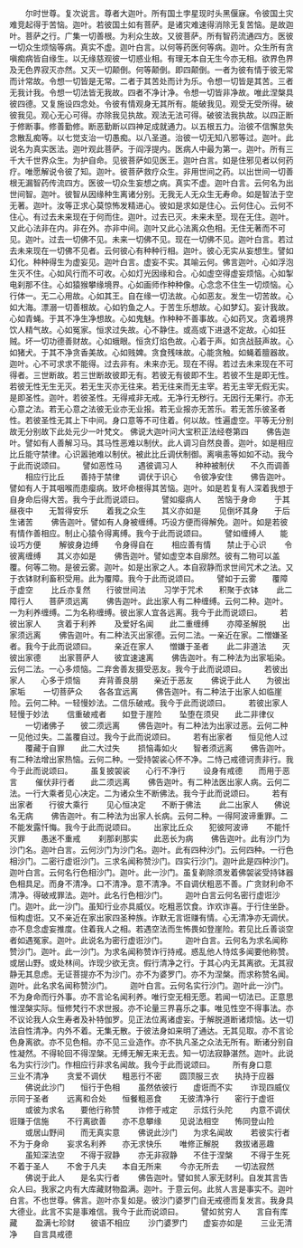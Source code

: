 <!-- { "loadSidebar": true } -->
　　尔时世尊。复次说言。尊者大迦叶。所有国土孛星现时头黑偃寐。令彼国土灾难竞起得于苦恼。迦叶。若彼国土如有菩萨。是诸灾难速得消除无复苦恼。是故迦叶。菩萨之行。广集一切善根。为利众生故。又彼菩萨。所有智药流通四方。医彼一切众生烦恼等病。真实不虚。迦叶白言。以何等药医何等病。迦叶。众生所有贪嗔痴病皆自缘生。以无缘慈观彼一切惑业相。有理无本自无生今亦无相。欲界色界及无色界寂灭亦然。又灭一切颠倒。何等颠倒。即四颠倒。一者为彼有情于彼无常而计常故。令想一切皆是无常。二者于其苦处而计为乐。令想一切皆是其苦。三者无我计我。令想一切法皆无我故。四者不净计净。令想一切皆非净故。唯此涅槃具彼四德。又复施设四念处。令彼有情观身无其所有。能破我见。观受无受所得。破彼我见。观心无心可得。亦除我见执故。观法无法可得。破彼法我执故。以四正断于修断事。修善勤修。断恶勤断以四神足成就通力。以五根五力。治彼不信懈怠失念散乱痴等。以七觉支治一切愚痴。以八圣道。治彼一切无知八邪等过。迦叶。此说名为真实医法。迦叶观此菩萨。于阎浮提内。医病人中最为第一。迦叶。所有三千大千世界众生。为护自命。见彼菩萨如见医王。迦叶白言。如是住邪见者以何药疗。唯愿解说令彼了知。迦叶。彼菩萨救疗众生。非用世间之药。以出世间一切善根无漏智药传流四方。医彼一切众生妄想之病。真实不虚。迦叶白言。云何名为出世间智。迦叶。彼智从因缘种生离诸分别。无我无人无众生无寿命。如是智法于空无著。迦叶。汝等正求心莫惊怖发精进心。彼如是求如是住心。云何住心。云何不住心。有过去未来现在于何而住。迦叶。过去已灭。未来未至。现在无住。迦叶。又此心法非在内。非在外。亦非中间。迦叶又此心法离众色相。无住无著而不可见。迦叶。过去一切佛不见。未来一切佛不见。现在一切佛不见。迦叶白言。若过去未来现在一切佛不见者。云何彼心有种种行相。迦叶。彼心无实从妄想生。譬如幻化。种种得生为虚妄见。迦叶白言。虚妄不实。其喻云何。佛言迦叶。心如浮泡生灭不住。心如风行而不可收。心如灯光因缘和合。心如虚空得虚妄烦恼。心如掣电刹那不住。心如猿猴攀缘境界。心如画师作种种像。心念念不住生一切烦恼。心行体一。无二心用故。心如其王。自在缘一切法故。心如恶友。发生一切苦故。心如大海。漂溺一切善根故。心如钓鱼之人。于苦生乐想故。心如梦幻。妄计我故。心如青蝇。于其不净生净想故。心如鬼魅。作种种不善事故。心如药叉。贪着境界饮人精气故。心如冤家。恒求过失故。心不静住。或高或下进退不定故。心如狂贼。坏一切功德善财故。心如蛾眼。恒贪灯焰色故。心着于声。如贪战鼓声故。心如猪犬。于其不净贪香美故。心如贱婢。贪食残味故。心能贪触。如蝇着膻器故。迦叶。心不可求求不能得。过去非有。未来亦无。现在不得。若过去未来现在不可得者。三世断故。若三世断故彼即无有。若彼无有彼即不生。若彼不生是即无性。若彼无性无生无灭。若无生灭亦无往来。若无往来而无主宰。若无主宰无假无实。是即圣性。迦叶。若彼圣性。无得戒非无戒。无净行无秽行。无因行无果行。亦无心意之法。若无心意之法彼无业亦无业报。若无业报亦无苦乐。若无苦乐彼圣者性。若彼圣性无其上下中间。身口意等不可住着。何以故。性遍虚空。平等无分别故无分别故下此处元少一叶梵文。
佛说大迦叶问大宝积正法经卷第四
　　佛告迦叶。譬如有人善解习马。其马性恶难以制伏。此人调习自然良善。迦叶。如是相应比丘能守禁律。心识嚣驰难以制伏。被此比丘调伏制御。离嗔恚等如如不动。我今于此而说颂曰。
　　譬如恶性马　　遇彼调习人
　　种种被制伏　　不久而调善
　　相应行比丘　　善持于禁律
　　调伏于识心　　令彼净安住
　　佛告迦叶。譬如有人于其咽喉而患瘿病。致坏命根得其苦恼。迦叶。如是若复有人深着我想于自身命后得大苦。我今于此而说颂曰。
　　譬如瘿病人　　苦恼于身命
　　于其昼夜中　　无暂得安乐
　　着我之众生　　其义亦如是
　　见倒坏其身　　于后生诸苦
　　佛告迦叶。譬如有人身被缠缚。巧设方便而得解免。迦叶。如是若彼有情作善相应。制止心猿令得离缚。我今于此而说颂曰。
　　譬如缠缚人　　能设巧方便
　　解彼身边缚　　令身得自在
　　相应善有情　　禁止于心识
　　令彼离缠缚　　其义亦如是
　　佛告迦叶。譬如虚空本自廓然。彼有二物可以盖覆。何等二物。是彼云雾。迦叶。如是出家之人。本自寂静而求世间咒术之法。又于衣钵财利畜积受用。此为覆障。我今于此而说颂曰。
　　譬如于云雾　　覆障于虚空
　　比丘亦复然　　行彼世间法
　　习学于咒术　　积聚于衣钵
　　此二障行人　　菩萨须远离
　　佛告迦叶。此出家人有二种缠缚。云何二种。迦叶。一为利养缠缚。二为名称缠缚。彼出家人宜各远离。我今于此而说颂曰。
　　若彼出家人　　贪着于利养
　　及爱好名闻　　此二重缠缚
　　亦障圣解脱　　出家须远离
　　佛告迦叶。有二种法灭出家德。云何二法。一亲近在家。二憎嫌圣者。我今于此而说颂曰。
　　亲近在家人　　憎嫌于圣者
　　此二非道法　　灭彼出家德
　　出家菩萨人　　彼宜速速离
　　佛告迦叶。有二种法为出家垢染。云何二法。一心多烦恼。二弃舍善友摄受恶友。我今于此而说颂曰。
　　若彼出家人　　心多于烦恼
　　弃背善良朋　　亲近于恶友
　　佛说于此人　　为彼出家垢
　　一切菩萨众　　各各宜远离
　　佛告迦叶。有二种法于出家人如临崖险。云何二种。一轻慢妙法。二信乐破戒。我今于此而说颂曰。
　　若彼出家人　　轻慢于妙法
　　信重破戒者　　如登于崖险
　　坠堕在须臾　　此二非律仪
　　一切诸佛子　　彼二须远离
　　佛告迦叶。有二种法为出家过恶。云何二种一见他过失。二盖覆自过。我今于此而说颂曰。
　　若有出家者　　恒见他人过
　　覆藏于自罪　　此二大过失
　　损恼毒如火　　智者须远离
　　佛告迦叶。有二种法增出家热恼。云何二种。一受持袈裟心怀不净。二恃己戒德诃责非行。我今于此而说颂曰。
　　虽复披袈裟　　心行不净行
　　设身有戒德　　而用于恶言
　　催伏非行者　　此二须远离
　　佛告迦叶。有二种法医出家人病。云何二法。一行大乘者见心决定。二为诸众生不断佛法。我今于此而说颂曰。
　　若有出家者　　行彼大乘行
　　见心恒决定　　不断于佛法
　　此二出家人　　佛说名无病
　　佛告迦叶。有二种法为出家人长病。云何二种。一得阿波谛重罪。二不能发露忏悔。我今于此而说颂曰。
　　出家比丘众　　犯彼阿波谛
　　不能忏灭罪　　愚迷不重戒
　　刹那刹那实　　此恶长为病
　　佛告迦叶。此有沙门为沙门名。迦叶白言。云何沙门为沙门名。迦叶。此有四种沙门。云何四种。一行色相沙门。二密行虚诳沙门。三求名闻称赞沙门。四实行沙门。迦叶此是四种沙门。迦叶白言。云何名行色相沙门。迦叶。此一沙门。虽复剃除须发着佛袈裟受持钵器色相具足。而身不清净。口不清净。意不清净。不自调伏粗恶不善。广贪财利命不清净。得破戒罪法。迦叶。此名行色相沙门。
　　迦叶白言云何名密行虚诳沙门。迦叶。此一沙门。虽知行业亦具威仪。吃粗恶饮食。诈欢诈喜。于行住坐卧。恒构虚诳。又不亲近在家出家四圣种族。诈默无言诳赚有情。心无清净亦无调伏。亦不息念虚妄推度。住着我人之相。若遇空法而生怖畏如登崖险。若见比丘善谈空者如遇冤家。迦叶。此说名为密行虚诳沙门。
　　迦叶白言。云何名为求名闻称赞沙门。迦叶。此一沙门。为求名闻称赞诈行持戒。惑乱他人恃炫多闻要他称赞。或居山野。或处林间。诈现少欲无贪。假行清净之行。于其心内无其离欲。无其寂静无其息虑。无证菩提亦不为沙门。亦不为婆罗门。亦不为涅槃。而求称赞名闻。迦叶。此名求名闻称赞沙门。
　　迦叶白言。云何名实行沙门。迦叶此一沙门。不为身命而行外事。亦不言论名闻利养。唯行空无相无愿。若闻一切法已。正意思惟涅槃实际。恒修梵行不求世报。亦不论量三界喜乐之事。唯见性空不得事法。亦不议论我人众生寿者及补特伽罗。见正法位离诸虚妄。于解脱道断诸烦恼。达一切法自性清净。内外不着。无集无散。于彼法身如来明了通达。无其见取。亦不言论色身离欲。亦不见色相。亦不见三业造作。亦不执凡圣之众法无所有。断诸分别自性凝然。不得轮回不得涅槃。无缚无解无来无去。知一切法寂静湛然。迦叶。此说名为实行沙门。作相应行非求名闻故。我今于此而说颂曰。
　　所有身口意　　三业不清净
　　贪爱不调伏　　粗恶行不密
　　圆顶服三衣　　执持于应器
　　佛说此沙门　　恒行于色相
　　虽然依彼行　　虚诳而不实
　　诈现四威仪　　示同于圣者
　　远离和合处　　恒餐粗恶食
　　无彼清净行　　密行于虚诳
　　或彼为求名　　要他行称赞
　　诈修于戒定　　示炫行头陀
　　内意不调伏　　诳赚于信施
　　不行离欲善　　亦不息攀缘
　　见说法相空　　怖同登山险
　　或居山野间　　而无真实意
　　佛说此沙门　　为求名闻故
　　若彼实行者　　不为于身命
　　妄求名利养　　亦无求快乐
　　唯修正解脱　　救拔诸恶趣
　　虽知深法空　　不得于寂静
　　亦无非寂静　　不住于涅槃
　　不得于生死　　不着于圣人
　　不舍于凡夫　　本自无所来
　　今亦无所去　　一切法寂然
　　佛说于此人　　是名实行者
　　佛告迦叶。譬如贫人家无财利。自发其言告众人曰。我家之内有大库藏财物盈满。迦叶。于意云何。此贫人言是事实不。迦叶白言。不也世尊。佛言。迦叶亦复如是。彼沙门婆罗门自无戒德而复发言。我身具大德业。此言不实是事难信。我今于此而说颂曰。
　　譬如贫穷人　　言自有库藏
　　盈满七珍财　　彼语不相应
　　沙门婆罗门　　虚妄亦如是
　　三业无清净　　自言具戒德
